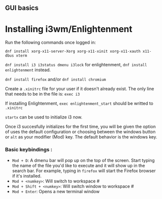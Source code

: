 ## GUI basics


# Installing i3wm/Enlightenment
Run the following commands once logged in:

`dnf install xorg-x11-server-Xorg xorg-x11-xinit xorg-x11-xauth x11-dbus xterm`

`dnf install i3 i3status dmenu i3lock` for enlightenment, `dnf install enlightenment` instead.

`dnf install firefox` and/or `dnf install chromium`

Create a `.xinitrc` file for your user if it doesn't already exist.
The only line that needs to be in the file is: `exec i3`

If installing Enlightenment, `exec enlightenment_start` should be writted to `.xinitrc`

`startx` can be used to initialize i3 now.

Once i3 succesfully initializes for the first time, you will be given the option of uses the default configuration or choosing between the windows button or `alt` as your modifier (Mod) key.
The default behavior is the windows key.

### Basic keybindings :
* `Mod + D`: A dmenu bar will pop up on the top of the screen. Start typing the name of the file you'd like to execute and it will show up in the search bar. For example, typing in `firefox` will start the Firefox browser if it's installed.
* `Mod + <numkey>`: Will switch to workspace \# <numkey>
* `Mod + Shift + <numkey>`: Will switch window to workspace \# <numkey>
* `Mod + Enter`: Opens a new terminal window

